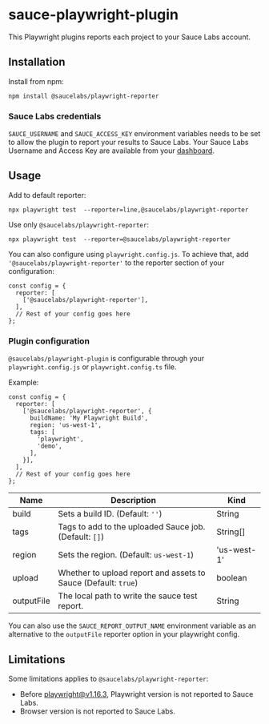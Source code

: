 # sauce-playwright-plugin

This Playwright plugins reports each project to your Sauce Labs account.

## Installation

Install from npm:
```
npm install @saucelabs/playwright-reporter
```

### Sauce Labs credentials

`SAUCE_USERNAME` and `SAUCE_ACCESS_KEY` environment variables needs to be set to
allow the plugin to report your results to Sauce Labs.
Your Sauce Labs Username and Access Key are available from your
[dashboard](https://app.saucelabs.com/user-settings).


## Usage

Add to default reporter:
```
npx playwright test  --reporter=line,@saucelabs/playwright-reporter
```

Use only `@saucelabs/playwright-reporter`:
```
npx playwright test  --reporter=@saucelabs/playwright-reporter
```

You can also configure using `playwright.config.js`. To achieve that, add `'@saucelabs/playwright-reporter'` to the reporter section of your configuration:
```
const config = {
  reporter: [
    ['@saucelabs/playwright-reporter'],
  ],
  // Rest of your config goes here
};
```

### Plugin configuration

`@saucelabs/playwright-plugin` is configurable through your `playwright.config.js` or `playwright.config.ts` file.

Example:
```
const config = {
  reporter: [
    ['@saucelabs/playwright-reporter', {
      buildName: 'My Playwright Build',
      region: 'us-west-1',
      tags: [
        'playwright',
        'demo',
      ],
    }],
  ],
  // Rest of your config goes here
};
```

| Name | Description | Kind |
| --- | --- | --- |
| build | Sets a build ID. (Default: `''`) | String |
| tags | Tags to add to the uploaded Sauce job. (Default: `[]`) | String[] |
| region | Sets the region. (Default: `us-west-1`) | 'us-west-1' | 'eu-central-1' |
| upload | Whether to upload report and assets to Sauce (Default: `true`) | boolean |
| outputFile | The local path to write the sauce test report. | String |

You can also use the `SAUCE_REPORT_OUTPUT_NAME` environment variable as an alternative to the `outputFile` reporter option in your playwright config.

## Limitations

Some limitations applies to `@saucelabs/playwright-reporter`:
* Before playwright@v1.16.3, Playwright version is not reported to Sauce Labs.
* Browser version is not reported to Sauce Labs.
